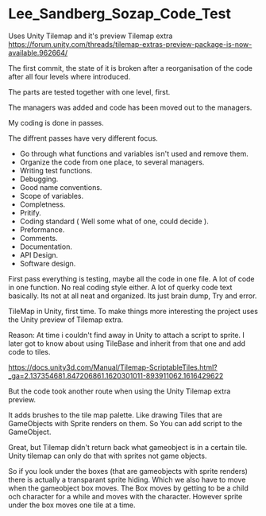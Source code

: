 # Lee_Sandberg_Sozap_Code_Test

Uses Unity Tilemap and it's preview Tilemap extra https://forum.unity.com/threads/tilemap-extras-preview-package-is-now-available.962664/


The first commit, the state of it is broken after a reorganisation of the code after all four levels where introduced. 

The parts are tested together with one level, first. 

The managers was added and code has been moved out to the managers. 

My coding is done in passes.

The diffrent passes have very different focus.

* Go through what functions and variables isn't used and remove them.
* Organize the code from one place, to several managers.
* Writing test functions.
* Debugging.
* Good name conventions.
* Scope of variables.
* Completness.
* Pritify.
* Coding standard ( Well some what of one, could decide ).
* Preformance.
* Comments.
* Documentation.
* API Design.
* Software design.

First pass everything is testing, maybe all the code in one file. A lot of code in one function. No real coding style either. A lot of querky code text basically.
Its not at all neat and organized. Its just brain dump, Try and error.

TileMap in Unity, first time. To make things more interesting the project uses the Unity preview of Tilemap extra.

Reason: At time i couldn't find away in Unity to attach a script to sprite.
I later got to know about using TileBase and inherit from that one and add code to tiles.

https://docs.unity3d.com/Manual/Tilemap-ScriptableTiles.html?_ga=2.137354681.847206861.1620301011-893911062.1616429622

But the code took another route when using the Unity Tilemap extra preview.

It adds brushes to the tile map palette. Like drawing Tiles that are GameObjects with Sprite renders on them.
So You can add script to the GameObject.

Great, but Tilemap didn't return back what gameobject is in a certain tile. Unity tilemap can only do that with  sprites not game objects.

So if you look under the boxes (that are gameobjects with sprite renders) there is actually a transparant sprite hiding.
Which we also have to move when the gameobject box moves. The Box moves by getting to be a child och character for a while and moves with the character.
However sprite under the box moves one tile at a time.




